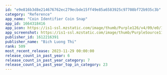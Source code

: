 ```yaml
---
id: "e9e816b3d8e214676762ec279ecbde15ff49e85a6583925c97708bf72b935c3b"
category: "Reference"
app_name: "Coin Identifier Coin Snap"
app_id: 1664318416
app_icon: https://is1-ssl.mzstatic.com/image/thumb/Purple126/v4/09/e0/12/09e012a0-fda7-f056-88b3-1589e10ed5bc/AppIcon-1x_U007emarketing-0-7-0-sRGB-85-220.png/1024x1024bb.png
app_screenshot: https://is1-ssl.mzstatic.com/image/thumb/PurpleSource113/v4/95/fa/22/95fa22cf-611a-9537-fcb1-bfb76225da7b/a472ca58-c085-47cc-b7a9-10f1131b7c5c_iPX_1.png/1242x2688bb.png
publisher_id: 1612216391
publisher_name: "Bich Luong Thi"
rank: 509
most_recent_release: 2023-11-29 00:00:00
release_count_in_past_year: 6
release_count_in_past_year_category: 7
release_count_in_past_year_top_in_category: 23
---
```

